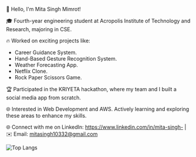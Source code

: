 👋 Hello, I'm Mita Singh Mimrot!

🎓 Fourth-year engineering student at Acropolis Institute of Technology and Research, majoring in CSE.

🔥 Worked on exciting projects like:

   - Career Guidance System.
   - Hand-Based Gesture Recognition System.
   - Weather Forecasting App.
   - Netflix Clone.
   - Rock Paper Scissors Game.
     
🏆 Participated in the KRIYETA hackathon, where my team and I built a social media app from scratch.

🌐 Interested in Web Development and AWS. Actively learning and exploring these areas to enhance my skills.

🌐 Connect with me on LinkedIn: https://www.linkedin.com/in/mita-singh- | ✉️ Email: mitasingh10332@gmail.com

![Top Langs](https://github-readme-stats.vercel.app/api/top-langs/?username=mitasingh10332&layout=compact)
